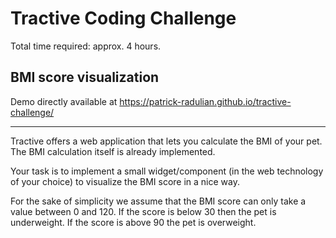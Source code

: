 # Tractive Coding Challenge

Total time required: approx. 4 hours.

## BMI score visualization

Demo directly available at https://patrick-radulian.github.io/tractive-challenge/

---

Tractive offers a web application that lets you calculate the BMI of your pet. The BMI
calculation itself is already implemented.

Your task is to implement a small widget/component (in the web technology of your choice)
to visualize the BMI score in a nice way.

For the sake of simplicity we assume that the BMI score can only take a value between 0
and 120. If the score is below 30 then the pet is underweight. If the score is above 90 the
pet is overweight.